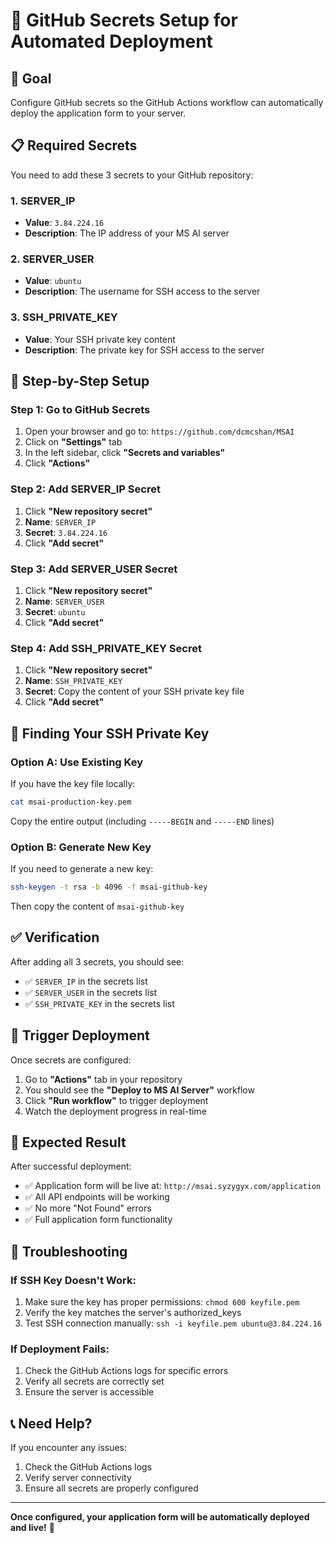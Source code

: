 # 🔐 GitHub Secrets Setup for Automated Deployment

## 🎯 **Goal**
Configure GitHub secrets so the GitHub Actions workflow can automatically deploy the application form to your server.

## 📋 **Required Secrets**

You need to add these 3 secrets to your GitHub repository:

### 1. **SERVER_IP**
- **Value**: `3.84.224.16`
- **Description**: The IP address of your MS AI server

### 2. **SERVER_USER**
- **Value**: `ubuntu`
- **Description**: The username for SSH access to the server

### 3. **SSH_PRIVATE_KEY**
- **Value**: Your SSH private key content
- **Description**: The private key for SSH access to the server

## 🚀 **Step-by-Step Setup**

### **Step 1: Go to GitHub Secrets**
1. Open your browser and go to: `https://github.com/dcmcshan/MSAI`
2. Click on **"Settings"** tab
3. In the left sidebar, click **"Secrets and variables"**
4. Click **"Actions"**

### **Step 2: Add SERVER_IP Secret**
1. Click **"New repository secret"**
2. **Name**: `SERVER_IP`
3. **Secret**: `3.84.224.16`
4. Click **"Add secret"**

### **Step 3: Add SERVER_USER Secret**
1. Click **"New repository secret"**
2. **Name**: `SERVER_USER`
3. **Secret**: `ubuntu`
4. Click **"Add secret"**

### **Step 4: Add SSH_PRIVATE_KEY Secret**
1. Click **"New repository secret"**
2. **Name**: `SSH_PRIVATE_KEY`
3. **Secret**: Copy the content of your SSH private key file
4. Click **"Add secret"**

## 🔑 **Finding Your SSH Private Key**

### **Option A: Use Existing Key**
If you have the key file locally:
```bash
cat msai-production-key.pem
```
Copy the entire output (including `-----BEGIN` and `-----END` lines)

### **Option B: Generate New Key**
If you need to generate a new key:
```bash
ssh-keygen -t rsa -b 4096 -f msai-github-key
```
Then copy the content of `msai-github-key`

## ✅ **Verification**

After adding all 3 secrets, you should see:
- ✅ `SERVER_IP` in the secrets list
- ✅ `SERVER_USER` in the secrets list  
- ✅ `SSH_PRIVATE_KEY` in the secrets list

## 🚀 **Trigger Deployment**

Once secrets are configured:
1. Go to **"Actions"** tab in your repository
2. You should see the **"Deploy to MS AI Server"** workflow
3. Click **"Run workflow"** to trigger deployment
4. Watch the deployment progress in real-time

## 🎯 **Expected Result**

After successful deployment:
- ✅ Application form will be live at: `http://msai.syzygyx.com/application`
- ✅ All API endpoints will be working
- ✅ No more "Not Found" errors
- ✅ Full application form functionality

## 🔧 **Troubleshooting**

### **If SSH Key Doesn't Work:**
1. Make sure the key has proper permissions: `chmod 600 keyfile.pem`
2. Verify the key matches the server's authorized_keys
3. Test SSH connection manually: `ssh -i keyfile.pem ubuntu@3.84.224.16`

### **If Deployment Fails:**
1. Check the GitHub Actions logs for specific errors
2. Verify all secrets are correctly set
3. Ensure the server is accessible

## 📞 **Need Help?**

If you encounter any issues:
1. Check the GitHub Actions logs
2. Verify server connectivity
3. Ensure all secrets are properly configured

---

**Once configured, your application form will be automatically deployed and live!** 🚀